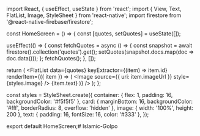 import React, { useEffect, useState } from 'react';
import { View, Text, FlatList, Image, StyleSheet } from 'react-native';
import firestore from '@react-native-firebase/firestore';

const HomeScreen = () => {
  const [quotes, setQuotes] = useState([]);

  useEffect(() => {
    const fetchQuotes = async () => {
      const snapshot = await firestore().collection('quotes').get();
      setQuotes(snapshot.docs.map(doc => doc.data()));
    };
    fetchQuotes();
  }, []);

  return (
    <View style={styles.container}>
      <FlatList
        data={quotes}
        keyExtractor={(item) => item.id}
        renderItem={({ item }) => (
          <View style={styles.card}>
            <Image source={{ uri: item.imageUrl }} style={styles.image} />
            <Text style={styles.text}>{item.text}</Text>
          </View>
        )}
      />
    </View>
  );
};

const styles = StyleSheet.create({
  container: { flex: 1, padding: 16, backgroundColor: '#f5f5f5' },
  card: { marginBottom: 16, backgroundColor: '#fff', borderRadius: 8, overflow: 'hidden' },
  image: { width: '100%', height: 200 },
  text: { padding: 16, fontSize: 16, color: '#333' },
});

export default HomeScreen;# Islamic-Golpo
